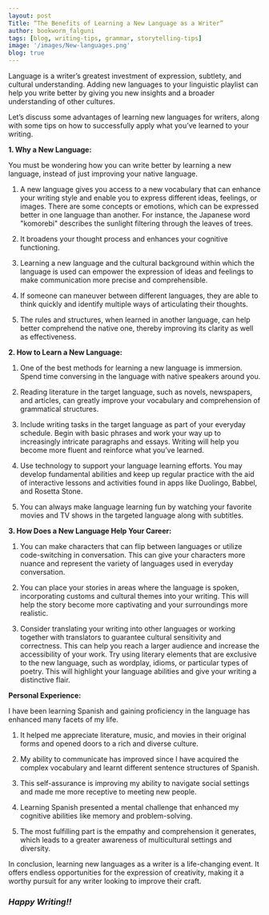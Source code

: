 ```yaml
---
layout: post
Title: “The Benefits of Learning a New Language as a Writer”
author: bookworm_falguni
tags: [blog, writing-tips, grammar, storytelling-tips]
image: '/images/New-languages.png'
blog: true
---
```

Language is a writer’s greatest investment of expression, subtlety, and cultural understanding. Adding new languages to your linguistic playlist can help you write better by giving you new insights and a broader understanding of other cultures. 

Let’s discuss some advantages of learning new languages for writers, along with some tips on how to successfully apply what you’ve learned to your writing. 


**1. Why a New Language:**

You must be wondering how you can write better by learning a new language, instead of just improving your native language. 

1.	A new language gives you access to a new vocabulary that can enhance your writing style and enable you to express different ideas, feelings, or images. There are some concepts or emotions, which can be expressed better in one language than another. For instance, the Japanese word "komorebi" describes the sunlight filtering through the leaves of trees.

2.	It broadens your thought process and enhances your cognitive functioning. 

3.	Learning a new language and the cultural background within which the language is used can empower the expression of ideas and feelings to make communication more precise and comprehensible. 

4.	If someone can maneuver between different languages, they are able to think quickly and identify multiple ways of articulating their thoughts. 

5.	The rules and structures, when learned in another language, can help better comprehend the native one, thereby improving its clarity as well as effectiveness.


**2. How to Learn a New Language:**

1.	One of the best methods for learning a new language is immersion. Spend time conversing in the language with native speakers around you. 

2.	Reading literature in the target language, such as novels, newspapers, and articles, can greatly improve your vocabulary and comprehension of grammatical structures. 

3.	Include writing tasks in the target language as part of your everyday schedule. Begin with basic phrases and work your way up to increasingly intricate paragraphs and essays. Writing will help you become more fluent and reinforce what you’ve learned. 

4.	Use technology to support your language learning efforts. You may develop fundamental abilities and keep up regular practice with the aid of interactive lessons and activities found in apps like Duolingo, Babbel, and Rosetta Stone. 

5.	You can always make language learning fun by watching your favorite movies and TV shows in the targeted language along with subtitles.


**3. How Does a New Language Help Your Career:**

1.	You can make characters that can flip between languages or utilize code-switching in conversation. This can give your characters more nuance and represent the variety of languages used in everyday conversation. 

2.	You can place your stories in areas where the language is spoken, incorporating customs and cultural themes into your writing. This will help the story become more captivating and your surroundings more realistic. 

3.	Consider translating your writing into other languages or working together with translators to guarantee cultural sensitivity and correctness. This can help you reach a larger audience and increase the accessibility of your work. Try using literary elements that are exclusive to the new language, such as wordplay, idioms, or particular types of poetry. This will highlight your language abilities and give your writing a distinctive flair.


**Personal Experience:** 

I have been learning Spanish and gaining proficiency in the language has enhanced many facets of my life. 

1.	It helped me appreciate literature, music, and movies in their original forms and opened doors to a rich and diverse culture. 

2.	My ability to communicate has improved since I have acquired the complex vocabulary and learnt different sentence structures of Spanish. 

3.	This self-assurance is improving my ability to navigate social settings and made me more receptive to meeting new people. 

4.	Learning Spanish presented a mental challenge that enhanced my cognitive abilities like memory and problem-solving. 

5.	The most fulfilling part is the empathy and comprehension it generates, which leads to a greater awareness of multicultural settings and diversity. 

In conclusion, learning new languages as a writer is a life-changing event. It offers endless opportunities for the expression of creativity, making it a worthy pursuit for any writer looking to improve their craft.

### ***Happy Writing!!***


